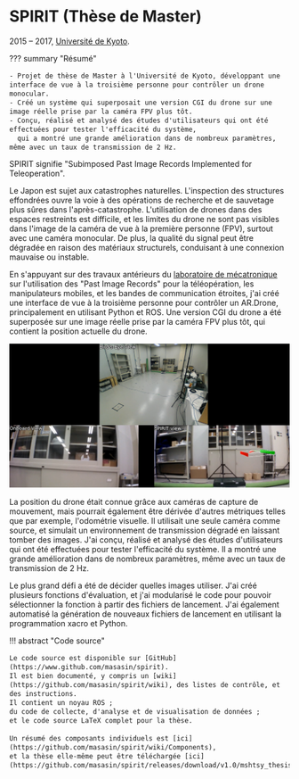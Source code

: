 # SPIRIT (Thèse de Master)
2015 &ndash; 2017, [Université de Kyoto](../education/kyoto-u.md).

??? summary "Résumé"

    - Projet de thèse de Master à l'Université de Kyoto, développant une interface de vue à la troisième personne pour contrôler un drone monocular.
    - Créé un système qui superposait une version CGI du drone sur une image réelle prise par la caméra FPV plus tôt.
    - Conçu, réalisé et analysé des études d'utilisateurs qui ont été effectuées pour tester l'efficacité du système,
      qui a montré une grande amélioration dans de nombreux paramètres, même avec un taux de transmission de 2 Hz.

SPIRIT signifie "Subimposed Past Image Records Implemented for Teleoperation".

Le Japon est sujet aux catastrophes naturelles.
L'inspection des structures effondrées ouvre la voie à des opérations de recherche et de sauvetage plus sûres dans l'après-catastrophe.
L'utilisation de drones dans des espaces restreints est difficile,
et les limites du drone ne sont pas visibles dans l'image de la caméra de vue à la première personne (FPV),
surtout avec une caméra monocular.
De plus, la qualité du signal peut être dégradée en raison des matériaux structurels, conduisant à une connexion mauvaise ou instable.

En s'appuyant sur des travaux antérieurs du [laboratoire de mécatronique](http://www.mechatronics.me.kyoto-u.ac.jp/index.php?ml_lang=en)
sur l'utilisation des "Past Image Records" pour la téléopération, les manipulateurs mobiles, et les bandes de communication étroites,
j'ai créé une interface de vue à la troisième personne pour contrôler un AR.Drone, principalement en utilisant Python et ROS.
Une version CGI du drone a été superposée sur une image réelle prise par la caméra FPV plus tôt,
qui contient la position actuelle du drone.

![Interface SPIRIT](../../assets/images/spirit.png)

La position du drone était connue grâce aux caméras de capture de mouvement,
mais pourrait également être dérivée d'autres métriques telles que par exemple, l'odométrie visuelle.
Il utilisait une seule caméra comme source, et simulait un environnement de transmission dégradé en laissant tomber des images.
J'ai conçu, réalisé et analysé des études d'utilisateurs qui ont été effectuées pour tester l'efficacité du système.
Il a montré une grande amélioration dans de nombreux paramètres, même avec un taux de transmission de 2 Hz.

Le plus grand défi a été de décider quelles images utiliser.
J'ai créé plusieurs fonctions d'évaluation, et j'ai modularisé le code pour pouvoir sélectionner la fonction à partir des fichiers de lancement.
J'ai également automatisé la génération de nouveaux fichiers de lancement en utilisant la programmation xacro et Python.

!!! abstract "Code source"

    Le code source est disponible sur [GitHub](https://www.github.com/masasin/spirit).
    Il est bien documenté, y compris un [wiki](https://github.com/masasin/spirit/wiki), des listes de contrôle, et des instructions.
    Il contient un noyau ROS ;
    du code de collecte, d'analyse et de visualisation de données ;
    et le code source LaTeX complet pour la thèse.

    Un résumé des composants individuels est [ici](https://github.com/masasin/spirit/wiki/Components),
    et la thèse elle-même peut être téléchargée [ici](https://github.com/masasin/spirit/releases/download/v1.0/mshtsy_thesis.pdf).
